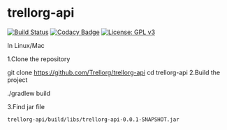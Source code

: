 # trellorg-api

[![Build Status](https://travis-ci.org/Trellorg/trellorg-api.svg?branch=master)](https://travis-ci.org/Trellorg/trellorg-api)
[![Codacy Badge](https://api.codacy.com/project/badge/Grade/9648a5e072954637af782a8451d4d3cc)](https://www.codacy.com/app/Trellorg/trellorg-api?utm_source=github.com&amp;utm_medium=referral&amp;utm_content=Trellorg/trellorg-api&amp;utm_campaign=Badge_Grade)
[![License: GPL v3](https://img.shields.io/badge/License-GPL%20v3-blue.svg)](https://github.com/CodeChillAlluna/code-chill/blob/master/LICENSE)

In Linux/Mac

1.Clone the repository

git clone https://github.com/Trellorg/trellorg-api
cd trellorg-api
2.Build the project

./gradlew build

3.Find jar file

`trellorg-api/build/libs/trellorg-api-0.0.1-SNAPSHOT.jar`
